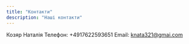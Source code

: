 ```yaml
---
title: "Контакти"
description: "Наші контакти"
---
```


Козяр Наталія
Телефон: +4917622593651
Email: knata321@gmai.com
